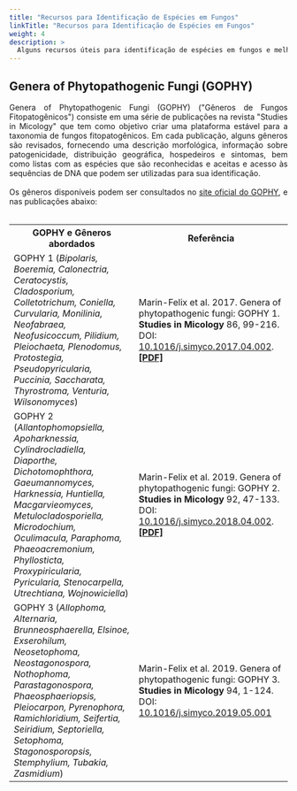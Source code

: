 ```yaml
---
title: "Recursos para Identificação de Espécies em Fungos"
linkTitle: "Recursos para Identificação de Espécies em Fungos"
weight: 4
description: >
  Alguns recursos úteis para identificação de espécies em fungos e melhor entendimento de questões de nomenclatura
---
```


## Genera of Phytopathogenic Fungi (GOPHY)

<div align="justify">
Genera of Phytopathogenic Fungi (GOPHY) ("Gêneros de Fungos Fitopatogênicos") consiste em uma série de publicações na revista "Studies in Micology" que tem como objetivo criar uma plataforma estável para a taxonomia de fungos fitopatogênicos. Em cada publicação, alguns gêneros são revisados, fornecendo uma descrição morfológica, informação sobre patogenicidade, distribuição geográfica, hospedeiros e sintomas, bem como listas com as espécies que são reconhecidas e aceitas e acesso às sequências de DNA que podem ser utilizadas para sua identificação.
<br><br>
Os gêneros disponíveis podem ser consultados no <a href="http://www.plantpathogen.org/">site oficial do GOPHY</a>, e nas publicações abaixo:
<br><br>

<table>
  <tr>
    <th><strong>GOPHY e Gêneros abordados</strong></th>
	<th><strong>Referência</strong></th>
  <tr>
    <td>GOPHY 1 (<i>Bipolaris, Boeremia, Calonectria, Ceratocystis, Cladosporium, Colletotrichum,
Coniella, Curvularia, Monilinia, Neofabraea, Neofusicoccum, Pilidium, Pleiochaeta, Plenodomus, Protostegia, Pseudopyricularia, Puccinia, Saccharata, Thyrostroma, Venturia, Wilsonomyces</i>)</td>
    <td>Marin-Felix et al. 2017. Genera of phytopathogenic fungi: GOPHY 1. <b>Studies in Micology</b> 86, 99-216. DOI: <a href="https://doi.org/10.1016/j.simyco.2017.04.002">10.1016/j.simyco.2017.04.002</a>. <a href="https://www.studiesinmycology.org/sim/Sim86/Genera-of-phytopathogenic-fungi--GOPHY-1_2017_Studies-in-Mycology.pdf"><b>[PDF]</b></a></td>
  </tr> 
  <tr>
    <td>GOPHY 2 (<i>Allantophomopsiella, Apoharknessia, Cylindrocladiella, Diaporthe, Dichotomophthora, Gaeumannomyces, Harknessia, Huntiella, Macgarvieomyces, Metulocladosporiella, Microdochium, Oculimacula, Paraphoma, Phaeoacremonium, Phyllosticta, Proxypiricularia, Pyricularia, Stenocarpella, Utrechtiana, Wojnowiciella</i>)</td>
    <td>Marin-Felix et al. 2019. Genera of phytopathogenic fungi: GOPHY 2. <b>Studies in Micology</b> 92, 47-133. DOI: <a href="https://doi.org/10.1016/j.simyco.2018.04.002">10.1016/j.simyco.2018.04.002</a>. <a href="https://www.studiesinmycology.org/sim/Sim92/Genera_of_phytopathogenic_fungi_GOPHY_2.pdf"><b>[PDF]</b></a></td>
  <tr>
    <td>GOPHY 3 (<i>Allophoma, Alternaria, Brunneosphaerella, Elsinoe, Exserohilum, Neosetophoma, Neostagonospora, Nothophoma, Parastagonospora, Phaeosphaeriopsis, Pleiocarpon, Pyrenophora, Ramichloridium, Seifertia, Seiridium, Septoriella, Setophoma, Stagonosporopsis, Stemphylium, Tubakia, Zasmidium</i>)</td>
    <td>Marin-Felix et al. 2019. Genera of phytopathogenic fungi: GOPHY 3. <b>Studies in Micology</b> 94, 1-124. DOI: <a href="https://doi.org/10.1016/j.simyco.2019.05.001">10.1016/j.simyco.2019.05.001</a></td>
  </tr>
</table> 





</div>

